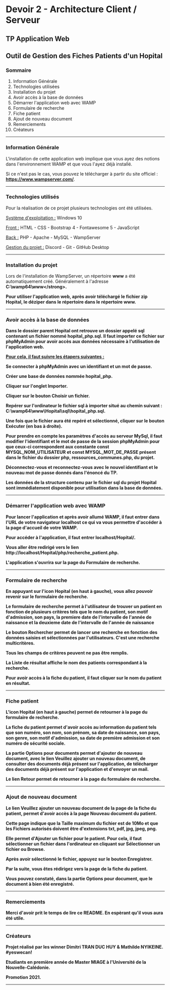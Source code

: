 # Devoir 2 - Architecture Client / Serveur

## TP Application Web 
## Outil de Gestion des Fiches Patients d'un Hopital 

### Sommaire 

1. Information Générale
2. Technologies utilisées 
3. Installation du projet 
4. Avoir accès à la base de données 
5. Démarrer l'application web avec WAMP 
6. Formulaire de recherche 
7. Fiche patient
8. Ajout de nouveau document
9. Remerciements 
10. Créateurs 

----
### Information Générale

L'installation de cette application web implique que vous ayez des notions dans l'environnement WAMP et que vous l'ayez déjà installé.

Si ce n'est pas le cas, vous pouvez le télécharger à partir du site officiel : <strong>https://www.wampserver.com/</strong>.

----
### Technologies utilisés

Pour la réalisation de ce projet plusieurs technologies ont été utilisées. 

<u>Système d'exploitation :</u> Windows 10

<u>Front :</u> HTML - CSS - Bootstrap 4 - Fontawesome 5 - JavaScript

<u>Back :</u> PHP - Apache - MySQL - WampServer

<u>Gestion du projet :</u> Discord - Git - GitHub Desktop

----
### Installation du projet

Lors de l'installation de WampServer, un répertoire <strong>www</strong> a été automatiquement créé. Généralement à l'adresse <strong>C:\wamp64\www\</strong>.

Pour utiliser l'application web, après avoir téléchargé le fichier zip <strong>Hopital</strong>, le déziper dans le répertoire dans le répertoire <strong>www</strong>. 

----
### Avoir accès à la base de données

Dans le dossier parent <strong>Hopital</strong> ont retrouve un dossier appelé <strong>sql</strong> contenant un fichier nommé <strong>hopital_php.sql</strong>. Il faut importer ce fichier sur phpMyAdmin pour avoir accès aux données nécessaire à l'utilisation de l'application web. 

<u>Pour cela, il faut suivre les étapers suivantes :</u>

Se connecter à <strong>phpMyAdmin</strong> avec un identifiant et un mot de passe. 

Créer une base de données nommée <strong>hopital_php</strong>.

Cliquer sur l'onglet <strong>Importer</strong>. 

Cliquer sur le bouton <strong>Choisir un fichier</strong>. 

Repérer sur l'ordinateur le fichier sql à importer situé au chemin suivant : <strong>C:\wamp64\www\Hopital\sql\hopital_php.sql</strong>.

Une fois que le fichier aura été repéré et sélectionné, cliquer sur le bouton <strong>Exécuter</strong> (en bas à droite). 

Pour prendre en compte les paramètres d'accès au serveur MySql, il faut modifier l'identifiant et le mot de passe de la session phpMyAdmin pour que ceux-ci correspondent aux constante <strong>const MYSQL_NOM_UTILISATEUR</strong> et <strong>const MYSQL_MOT_DE_PASSE</strong> présent dans le fichier du dossier <strong>php</strong>, <strong>ressources_communes.php</strong>, du projet.

Déconnectez-vous et reconnectez-vous avec le nouvel identifiant et le nouveau mot de passe donnés dans l'énoncé du TP.  

Les données de la structure contenu par le fichier <strong>sql</strong> du projet <strong>Hopital</strong> sont immédiatement disponible pour utilisation dans la base de données. 

----
### Démarrer l'application web avec WAMP

Pour lancer l'application et après avoir allumé WAMP, il faut entrer dans l'URL de votre navigateur <strong>localhost</strong> ce qui va vous permettre d'accéder à la page d'accueil de votre WAMP.

Pour accéder à l'application, il faut entrer <strong>localhost/Hopital/</strong>. 

Vous aller être redirigé vers le lien <strong>http://localhost/Hopital/php/recherche_patient.php</strong>.

L'application s'ouvrira sur la page du <strong>Formulaire de recherche</strong>. 

----
### Formulaire de recherche

En appuyant sur l'icon <strong>Hopital</strong> (en haut à gauche), vous allez pouvoir revenir sur le formulaire de recherche.  

Le formulaire de recherche permet à l'utilisateur de trouver un patient en fonction de plusieurs critères tels que le nom du patient, son motif d'admission, son pays, la premiere date de l'intervalle de l'année de naissance et la deuxieme date de l'intervalle de l'année de naissance

Le bouton <strong>Rechercher</strong> permet de lancer une recherche en fonction des données saisies et sélectionnées par l'utilisateurs. C'est une recherche multicritères. 

Tous les champs de critères peuvent ne pas être remplis. 

La <strong>Liste de résultat</strong> affiche le nom des patients correspondant à la recherche. 

Pour avoir accès à la fiche du patient, il faut cliquer sur le nom du patient en résultat. 

----
### Fiche patient 

L'icon <strong>Hopital</strong> (en haut à gauche) permet de retourner à la page du formulaire de recherche. 

La fiche du patient permet d'avoir accès au information du patient tels que son numéro, son nom, son prénom, sa date de naissance, son pays, son genre, son motif d'admission, sa date de première admission et son numéro de sécurité sociale.

La partie <strong>Options pour documents</strong> permet d'ajouter de nouveau document, avec le lien <strong>Veuillez ajouter un nouveau document</strong>, de consulter des documents déjà présent sur l'application, de télécharger des documents déjà présent sur l'application et d'envoyer un mail. 

Le lien <strong>Retour</strong> permet de retourner à la page du formulaire de recherche. 

----
### Ajout de nouveau document 

Le lien <strong>Veuillez ajouter un nouveau document</strong> de la page de la fiche du patient, permet d'avoir accès à la page <strong>Nouveau document du patient</strong>. 

Cette page indique que la <strong>Taille maximum du fichier</strong> est de <strong>10Mo</strong> et que les <strong>Fichiers autorisés</strong> doivent être d'extensions <strong>txt, pdf, jpg, jpeg, png</strong>.

Elle permet d'<strong>Ajouter un fichier pour le patient</strong>. Pour cela, il faut sélectionner un fichier dans l'ordinateur en cliquant sur <strong>Sélectionner un fichier</strong> ou <strong>Browse</strong>.

Après avoir sélectionné le fichier, appuyez sur le bouton <strong>Enregistrer</strong>. 

Par la suite, vous êtes rédirigez vers la page de la fiche du patient. 

Vous pouvez constaté, dans la partie <strong>Options pour document</strong>, que le document à bien été enregistré. 

----
### Remerciements 

Merci d'avoir prit le temps de lire ce README. En espèrant qu'il vous aura été utile. 

----
### Créateurs

Projet réalisé par les winner Dimitri TRAN DUC HUY & Mathilde NYIKEINE. #yeswecan!

Etudiants en première année de Master MIAGE à l'Université de la Nouvelle-Calédonie.

Promotion 2021.

----